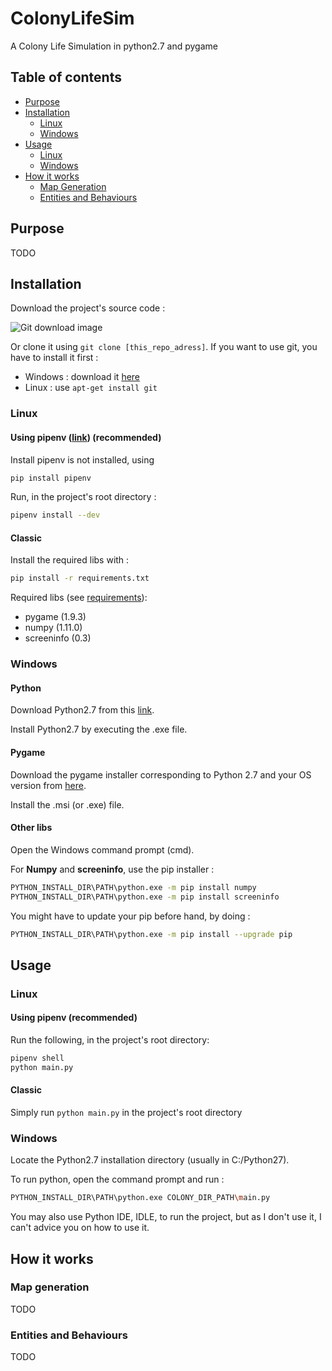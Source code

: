 # ColonyLifeSim

A Colony Life Simulation in python2.7 and pygame

## Table of contents

<!--ts-->
   * [Purpose](#purpose)
   * [Installation](#installation)
      * [Linux](#linux)
      * [Windows](#windows)
   * [Usage](#usage)
      * [Linux](#linux)
      * [Windows](#windows)
   * [How it works](#how-it-works)
      * [Map Generation](#map-generation)
      * [Entities and Behaviours](#entities-and-behaviours)
<!--te-->

## Purpose

TODO

## Installation

Download the project's source code :

![Git download image](https://www.infragistics.com/community/cfs-filesystemfile/__key/CommunityServer.Blogs.Components.WeblogFiles/dhananjay_5F00_kumar.visualstudiogithib/0285.img3.png)

Or clone it using `git clone [this_repo_adress]`. 
If you want to use git, you have to install it first :
* Windows : download it [here](https://git-scm.com/downloads)
* Linux : use `apt-get install git`

### Linux

#### Using pipenv ([link](https://github.com/pypa/pipenv)) (recommended)

Install pipenv is not installed, using 
```sh
pip install pipenv
```

Run, in the project's root directory :
```sh
pipenv install --dev
```

#### Classic

Install the required libs with :
```sh
pip install -r requirements.txt
```

Required libs (see [requirements](./requirements.txt)):
* pygame (1.9.3)
* numpy (1.11.0)
* screeninfo (0.3)

### Windows

#### Python

Download Python2.7 from this [link](https://www.python.org/download/releases/2.7/).

Install Python2.7 by executing the .exe file.

#### Pygame

Download the pygame installer corresponding to Python 2.7 and your OS version from [here](https://www.pygame.org/download.shtml).

Install the .msi (or .exe) file.

#### Other libs

Open the Windows command prompt (cmd).

For __Numpy__ and __screeninfo__, use the pip installer :

```sh
PYTHON_INSTALL_DIR\PATH\python.exe -m pip install numpy
PYTHON_INSTALL_DIR\PATH\python.exe -m pip install screeninfo
```

You might have to update your pip before hand, by doing :

```sh
PYTHON_INSTALL_DIR\PATH\python.exe -m pip install --upgrade pip
```

## Usage

### Linux

#### Using pipenv (recommended)

Run the following, in the project's root directory:

```sh
pipenv shell
python main.py
```

#### Classic

Simply run
`python main.py`
in the project's root directory


### Windows

Locate the Python2.7 installation directory (usually in C:/Python27). 

To run python, open the command prompt and run :

```sh
PYTHON_INSTALL_DIR\PATH\python.exe COLONY_DIR_PATH\main.py
```

You may also use Python IDE, IDLE, to run the project, but as I don't use it, I can't advice you on how to use it.

## How it works

### Map generation

TODO

### Entities and Behaviours

TODO
